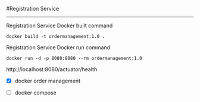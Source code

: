 #Registration Service
***

Registration Service Docker built command
```shell script
docker build -t ordermanagement:1.0 .
```

Registration Service Docker run command
```shell script
docker run -d -p 8080:8080 --rm ordermanagement:1.0
```


http://localhost:8080/actuator/health


- [x] docker order management
- [ ] docker compose

